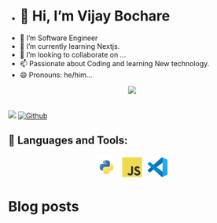 - <h1>👋 Hi, I’m Vijay Bochare</h1>
- 👀 I’m Software Engineer  
- 🌱 I’m currently learning Nextjs.
- 💞️ I’m looking to collaborate on ...
- 📫 Passionate about Coding and learning New technology.
- 😄 Pronouns: he/him...


<!---
Vijay4649/Vijay4649 is a ✨ special ✨ repository because its `README.md` (this file) appears on your GitHub profile.
You can click the Preview link to take a look at your changes.
--->

<div id="header" align="center">
  <img src="https://media.giphy.com/media/M9gbBd9nbDrOTu1Mqx/giphy.gif" width="100"/>
</div>

<br>

![](https://visitor-badge.laobi.icu/badge?page_id=Vijay4649.Vijay4649)
[![Github](https://img.shields.io/github/followers/Vijay4649?label=Follow&style=social)](https://github.com/Vijay4649)

## 🧰 Languages and Tools:
<p align="center">
<img src="https://raw.githubusercontent.com/github/explore/80688e429a7d4ef2fca1e82350fe8e3517d3494d/topics/python/python.png" alt="Python" height="40" style="vertical-align:top; margin:4px">
<img src="https://raw.githubusercontent.com/github/explore/80688e429a7d4ef2fca1e82350fe8e3517d3494d/topics/javascript/javascript.png" alt="Javascript" height="40" style="vertical-align:top; margin:4px">
<img src="https://raw.githubusercontent.com/github/explore/80688e429a7d4ef2fca1e82350fe8e3517d3494d/topics/visual-studio-code/visual-studio-code.png" alt="VS Code" height="40" style="vertical-align:top; margin:4px">
</p>

# Blog posts
<!-- BLOG-POST-LIST:START -->
<!-- BLOG-POST-LIST:END -->
